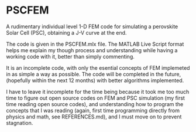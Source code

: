 # PSCFEM
A rudimentary individual level 1-D FEM code for simulating a perovskite Solar Cell (PSC), obtaining a J-V curve at the end.

The code is given in the PSCFEM.mlx file. The MATLAB Live Script format helps me explain my though process and understanding while having a working code with it, better than simply commenting.

It is an incomplete code, with only the esential concepts of FEM implemeted in as simple a way as possible. The code will be completed in the future, (hopefully within the next 12 months) with better algorithms implemented.

I have to leave it incomplete for the time being because it took me too much time to figure out open source codes on FEM and PSC simulation (my first time reading open source codes), and understanding how to program the concepts that I was reading (again, first time programming directly from physics and math, see REFERENCES.md), and I must move on to prevent stagnation.
